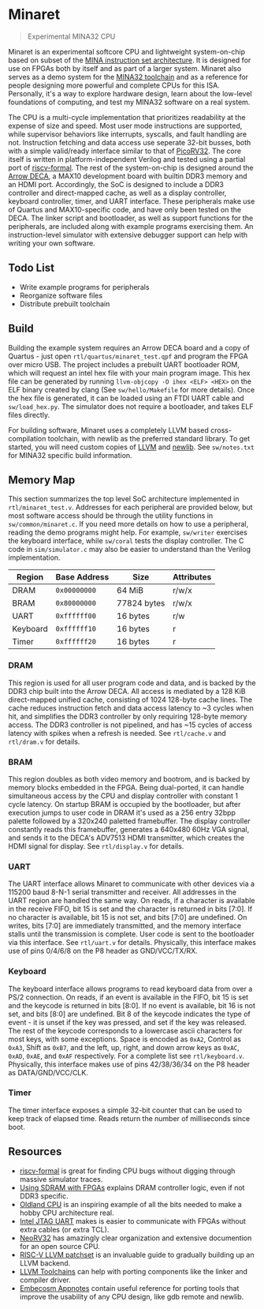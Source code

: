 # Minaret
> Experimental MINA32 CPU

Minaret is an experimental softcore CPU and lightweight system-on-chip based on subset of the [MINA instruction set architecture](https://github.com/ladystarbreeze/mina-isa/blob/main/MINA_Instruction_Set_Architecture.md). It is designed for use on FPGAs both by itself and as part of a larger system. Minaret also serves as a demo system for the [MINA32 toolchain](https://github.com/CQCumbers/mina32-llvm) and as a reference for people designing more powerful and complete CPUs for this ISA. Personally, it's a way to explore hardware design, learn about the low-level foundations of computing, and test my MINA32 software on a real system.

The CPU is a multi-cycle implementation that prioritizes readability at the expense of size and speed. Most user mode instructions are supported, while supervisor behaviors like interrupts, syscalls, and fault handling are not. Instruction fetching and data access use seperate 32-bit busses, both with a simple valid/ready interface similar to that of [PicoRV32](https://github.com/cliffordwolf/picorv32#picorv32-native-memory-interface). The core itself is written in platform-independent Verilog and tested using a partial port of [riscv-formal](https://github.com/SymbioticEDA/riscv-formal). The rest of the system-on-chip is designed around the [Arrow DECA](https://tomverbeure.github.io/2021/04/23/Arrow-DECA-FPGA-board.html), a MAX10 development board with builtin DDR3 memory and an HDMI port. Accordingly, the SoC is designed to include a DDR3 controller and direct-mapped cache, as well as a display controller, keyboard controller, timer, and UART interface. These peripherals make use of Quartus and MAX10-specific code, and have only been tested on the DECA. The linker script and bootloader, as well as support functions for the peripherals, are included along with example programs exercising them. An instruction-level simulator with extensive debugger support can help with writing your own software.

## Todo List
- Write example programs for peripherals
- Reorganize software files
- Distribute prebuilt toolchain

## Build
Building the example system requires an Arrow DECA board and a copy of Quartus - just open `rtl/quartus/minaret_test.qpf` and program the FPGA over micro USB. The project includes a prebuilt UART bootloader ROM, which will request an intel hex file with your main program image. This hex file can be generated by running `llvm-objcopy -O ihex <ELF> <HEX>` on the ELF binary created by clang (See `sw/hello/Makefile` for more details). Once the hex file is generated, it can be loaded using an FTDI UART cable and `sw/load_hex.py`. The simulator does not require a bootloader, and takes ELF files directly.

For building software, Minaret uses a completely LLVM based cross-compilation toolchain, with newlib as the preferred standard library. To get started, you will need custom copies of [LLVM](https://github.com/CQCumbers/mina32-llvm) and [newlib](https://github.com/CQCumbers/mina32-newlib). See `sw/notes.txt` for MINA32 specific build information.

## Memory Map
This section summarizes the top level SoC architecture implemented in `rtl/minaret_test.v`. Addresses for each peripheral are provided below, but most software access should be through the utility functions in `sw/common/minaret.c`. If you need more details on how to use a peripheral, reading the demo programs might help. For example, `sw/writer` exercises the keyboard interface, while `sw/coral` tests the display controller. The C code in `sim/simulator.c` may also be easier to understand than the Verilog implementation.

| Region   | Base Address | Size        | Attributes |
|----------|--------------|-------------|------------|
| DRAM     | `0x00000000` | 64 MiB      | r/w/x      |
| BRAM     | `0x80000000` | 77824 bytes | r/w/x      |
| UART     | `0xffffff00` | 16 bytes    | r/w        |
| Keyboard | `0xffffff10` | 16 bytes    | r          |
| Timer    | `0xffffff20` | 16 bytes    | r          |

### DRAM
This region is used for all user program code and data, and is backed by the DDR3 chip built into the Arrow DECA. All access is mediated by a 128 KiB direct-mapped unified cache, consisting of 1024 128-byte cache lines. The cache reduces instruction fetch and data access latency to ~3 cycles when hit, and simplifies the DDR3 controller by only requiring 128-byte memory access. The DDR3 controller is not pipelined, and has ~15 cycles of access latency with spikes when a refresh is needed. See `rtl/cache.v` and `rtl/dram.v` for details.

### BRAM
This region doubles as both video memory and bootrom, and is backed by memory blocks embedded in the FPGA. Being dual-ported, it can handle simultaneous access by the CPU and display controller with constant 1 cycle latency. On startup BRAM is occupied by the bootloader, but after execution jumps to user code in DRAM it's used as a 256 entry 32bpp palette followed by a 320x240 paletted framebuffer. The display controller constantly reads this framebuffer, generates a 640x480 60Hz VGA signal, and sends it to the DECA's ADV7513 HDMI transmitter, which creates the HDMI signal for display. See `rtl/display.v` for details. 

### UART
The UART interface allows Minaret to communicate with other devices via a 115200 baud 8-N-1 serial transmitter and receiver. All addresses in the UART region are handled the same way. On reads, if a character is available in the receive FIFO, bit 15 is set and the character is returned in bits [7:0]. If no character is available, bit 15 is not set, and bits [7:0] are undefined. On writes, bits [7:0] are immediately transmitted, and the memory interface stalls until the transmission is complete. User code is sent to the bootloader via this interface. See `rtl/uart.v` for details. Physically, this interface makes use of pins 0/4/6/8 on the P8 header as GND/VCC/TX/RX.

### Keyboard
The keyboard interface allows programs to read keyboard data from over a PS/2 connection. On reads, if an event is available in the FIFO, bit 15 is set and the keycode is returned in bits [8:0]. If no event is available, bit 16 is not set, and bits [8:0] are undefined. Bit 8 of the keycode indicates the type of event - it is unset if the key was pressed, and set if the key was released. The rest of the keycode corresponds to a lowercase ascii characters for most keys, with some exceptions. Space is encoded as `0xA2`, Control as `0xA3`, Shift as `0xB7`, and the left, up, right, and down arrow keys as `0xAC`, `0xAD`, `0xAE`, and `0xAF` respectively. For a complete list see `rtl/keyboard.v`. Physically, this interface makes use of pins 42/38/36/34 on the P8 header as DATA/GND/VCC/CLK.

### Timer
The timer interface exposes a simple 32-bit counter that can be used to keep track of elapsed time. Reads return the number of milliseconds since boot.

## Resources
- [riscv-formal](https://github.com/SymbioticEDA/riscv-formal) is great for finding CPU bugs without digging through massive simulator traces.
- [Using SDRAM with FPGAs](https://www.joshbassett.info/sdram-controller/) explains DRAM controller logic, even if not DDR3 specific.
- [Oldland CPU](https://jamieiles.github.io/oldland-cpu/) is an inspiring example of all the bits needed to make a hobby CPU architecture real.
- [Intel JTAG UART](https://github.com/tomverbeure/intel_jtag_uart) makes is easier to communicate with FPGAs without extra cables (or extra TCL).
- [NeoRV32](https://github.com/stnolting/neorv32) has amazingly clear organization and extensive documention for an open source CPU.
- [RISC-V LLVM patchset](https://github.com/lowRISC/riscv-llvm) is an invaluable guide to gradually building up an LLVM backend.
- [LLVM Toolchains](https://wiki.osdev.org/User:MessiahAndrw/LLVM_OS_Specific_Toolchain) can help with porting components like the linker and compiler driver.
- [Embecosm Appnotes](https://www.embecosm.com/resources/appnotes/) contain useful reference for porting tools that improve the usability of any CPU design, like gdb remote and newlib.
